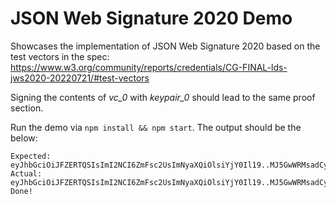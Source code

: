 # JSON Web Signature 2020 Demo

Showcases the implementation of JSON Web Signature 2020 based on the test vectors in the spec:
https://www.w3.org/community/reports/credentials/CG-FINAL-lds-jws2020-20220721/#test-vectors

Signing the contents of _vc_0_ with _keypair_0_ should lead to the same proof section.

Run the demo via `npm install && npm start`. The output should be the below:

```
Expected:  eyJhbGciOiJFZERTQSIsImI2NCI6ZmFsc2UsImNyaXQiOlsiYjY0Il19..MJ5GwWRMsadCyLNXU_flgJtsS32584MydBxBuygps_cM0sbU3abTEOMyUvmLNcKOwOBE1MfDoB1_YY425W3sAg
Actual:    eyJhbGciOiJFZERTQSIsImI2NCI6ZmFsc2UsImNyaXQiOlsiYjY0Il19..MJ5GwWRMsadCyLNXU_flgJtsS32584MydBxBuygps_cM0sbU3abTEOMyUvmLNcKOwOBE1MfDoB1_YY425W3sAg
Done!
```
